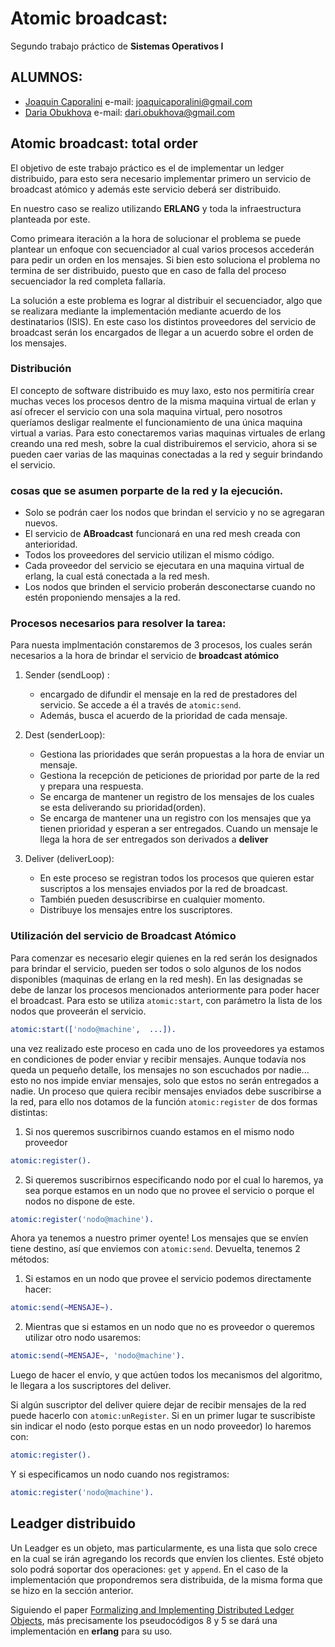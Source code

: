 # Atomic broadcast:

Segundo trabajo práctico de **Sistemas Operativos I**

## ALUMNOS:
+ [Joaquin Caporalini](https://git.dcc.fceia.unr.edu.ar/jcaporalini)    e-mail: joaquicaporalini@gmail.com
+ [Daria Obukhova](https://git.dcc.fceia.unr.edu.ar/dobukhova)  e-mail: dari.obukhova@gmail.com

## Atomic broadcast: total order

El objetivo de este trabajo práctico es el de implementar un ledger distribuido, para esto sera necesario implementar primero un servicio de broadcast atómico y además este servicio deberá ser distribuido.

En nuestro caso se realizo utilizando **ERLANG** y toda la infraestructura planteada por este.

Como primeara iteración a la hora de solucionar el problema se puede plantear un enfoque con secuenciador al cual varios procesos accederán para pedir un orden en los mensajes. Si bien esto soluciona el problema no termina de ser distribuido, puesto que en caso de falla del proceso secuenciador la red completa fallaría.

La solución a este problema es lograr al distribuir el secuenciador, algo que se realizara mediante la implementación mediante acuerdo de los destinatarios (ISIS). En este caso los distintos proveedores del servicio de broadcast serán los encargados de llegar a un acuerdo sobre el orden de los mensajes.

### Distribución

El concepto de software distribuido es muy laxo, esto nos permitiría crear muchas veces los procesos dentro de la misma maquina virtual de erlan y así ofrecer el servicio con una sola maquina virtual, pero nosotros queríamos desligar realmente el funcionamiento de una única maquina virtual a varias. Para esto conectaremos varias maquinas virtuales de erlang creando una red mesh, sobre la cual distribuiremos el servicio, ahora si se pueden caer varias de las maquinas conectadas a la red y seguir brindando el servicio.

### cosas que se asumen porparte de la red y la ejecución.

* Solo se podrán caer los nodos que brindan el servicio y no se agregaran nuevos.
* El servicio de __ABroadcast__ funcionará en una red mesh creada con anterioridad.
* Todos los proveedores del servicio utilizan el mismo código.
* Cada proveedor del servicio se ejecutara en una maquina virtual de erlang, la cual está conectada a la red mesh.
* Los nodos que brinden el servicio proberán desconectarse cuando no estén proponiendo mensajes a la red.

### Procesos necesarios para resolver la tarea:

Para nuesta implmentación constaremos de 3 procesos, los cuales serán necesarios a la hora de brindar el servicio de __broadcast atómico__

1. Sender (sendLoop) :
    * encargado de difundir el mensaje en la red de prestadores del servicio. Se accede a él a través de `atomic:send`.
    * Además, busca el acuerdo de la prioridad de cada mensaje.

2. Dest (senderLoop):
    * Gestiona las prioridades que serán propuestas a la hora de enviar un mensaje.
    * Gestiona la recepción de peticiones de prioridad por parte de la red y prepara una respuesta.
    * Se encarga de mantener un registro de los mensajes de los cuales se esta deliverando su prioridad(orden).
    * Se encarga de mantener una un registro con los mensajes que ya tienen prioridad y esperan a ser entregados. Cuando un mensaje le llega la hora de ser entregados son derivados a __deliver__

3. Deliver (deliverLoop):
    * En este proceso se registran todos los procesos que quieren estar suscriptos a los mensajes enviados por la red de broadcast.
    * También pueden desuscribirse en cualquier momento.
    * Distribuye los mensajes entre los suscriptores.

### Utilización del servicio de Broadcast Atómico

Para comenzar es necesario elegir quienes en la red serán los designados para brindar el servicio, pueden ser todos o solo algunos de los nodos disponibles (maquinas de erlang en la red mesh). En las designadas se debe de lanzar los procesos mencionados anteriormente para poder hacer el broadcast. Para esto se utiliza `atomic:start`, con parámetro la lista de los nodos que proveerán el servicio.

```erl
atomic:start(['nodo@machine',  ...]).
```

una vez realizado este proceso en cada uno de los proveedores ya estamos en condiciones de poder enviar y recibir mensajes. Aunque todavía nos queda un pequeño detalle, los mensajes no son escuchados por nadie... esto no nos impide enviar mensajes, solo que estos no serán entregados a nadie. Un proceso que quiera recibir mensajes enviados debe suscribirse a la red, para ello nos dotamos de la función `atomic:register` de dos formas distintas:

1. Si nos queremos suscribirnos cuando estamos en el mismo nodo proveedor
```erl
atomic:register().
```

2. Si queremos suscribirnos especificando nodo por el cual lo haremos, ya sea porque estamos en un nodo que no provee el servicio o porque el nodos no dispone de este.
```erl
atomic:register('nodo@machine').
```

Ahora ya tenemos a nuestro primer oyente!
Los mensajes que se envíen tiene destino, así que enviemos con `atomic:send`. Devuelta, tenemos 2 métodos:

1. Si estamos en un nodo que provee el servicio podemos directamente hacer:
```erl
atomic:send(~MENSAJE~).
```

2. Mientras que si estamos en un nodo que no es proveedor o queremos utilizar otro nodo usaremos:
```erl
atomic:send(~MENSAJE~, 'nodo@machine').
```

Luego de hacer el envío, y que actúen todos los mecanismos del algoritmo, le llegara a los suscriptores del deliver.

Si algún suscriptor del deliver quiere dejar de recibir mensajes de la red puede hacerlo con `atomic:unRegister`. Si en un primer lugar te suscribiste sin indicar el nodo (esto porque estas en un nodo proveedor) lo haremos con:
```erl
atomic:register().
```
Y si especificamos un nodo cuando nos registramos:
```erl
atomic:register('nodo@machine').
```

## Leadger distribuido

Un Leadger es un objeto, mas particularmente, es una lista que solo crece en la cual se irán agregando los records que envíen los clientes. Esté objeto solo podrá soportar dos operaciones: `get` y `append`. En el caso de la implementación que propondremos sera distribuida, de la misma forma que se hizo en la sección anterior.

Siguiendo el paper [Formalizing and Implementing Distributed Ledger Objects](https://arxiv.org/abs/1802.07817), más precisamente los pseudocódigos 8 y 5 se dará una implementación en __erlang__ para su uso.
